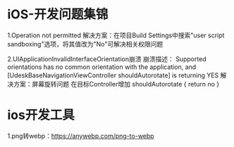 # iOS-开发问题集锦
1.Operation not permitted
解决方案：在项目Build Settings中搜索"user script sandboxing"选项，将其值改为"No"可解决相关权限问题

2.UIApplicationInvalidInterfaceOrientation崩溃
崩溃描述： Supported orientations has no common orientation with the application, and [UdeskBaseNavigationViewController shouldAutorotate] is returning YES
解决方案：屏幕旋转问题 在目标Controller增加 shouldAutorotate { return no }


# ios开发工具
1.png转webp：https://anywebp.com/png-to-webp
